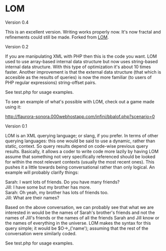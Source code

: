 # LOM

Version 0.4

This is an excellent version. Writing works properly now. It's now fractal and refinements could still be made. Forked from <a href="https://github.com/flaurora-sonora/LOM">LOM</a>.

Version 0.2

If you are manipulating XML with PHP then this is the code you want. LOM used to use array-based internal data structure but now uses string-based internal data structure. With this type of optimization it's about 10 times faster. Another improvement is that the external data structure (that which is accesible as the results of queries) is now the more familiar (to users of PHP regular expressions) string-offset pairs.

See test.php for usage examples.

To see an example of what's possible with LOM, check out a game made using it:

http://flaurora-sonora.000webhostapp.com/infini/bbalof.php?scenario=0

Version 0.1

LOM is an XML querying language; or slang, if you prefer. In terms of other querying languages: this one would be said to use a 
dynamic, rather than static, context. So query results depend on code-wise previous query results. Basically, it allows a coder 
to write code more lazily by having LOM assume that something not very specifically referenced should be looked for within the most relevant 
contexts (usually the most recent ones). This pushes it a little towards being conversational rather than only logical. An example
will probably clarify things:

Sarah: I want lots of friends. Do you have many friends?<br>
Jill: I have some but my brother has more.<br>
Sarah: Oh yeah, my brother has lots of friends too.<br>
Jill: What are their names?<br>

Based on the above conversation, we can probably see that what we are interested in would be the names of Sarah's brother's friends
and not the names of Jill's friends or the names of all the friends Sarah and Jill know or the names of everything in the universe.
LOM makes the syntax for this query simple; it would be $O->_('name'); assuming that the rest of the conversation were similarly coded.

See test.php for usage examples.
